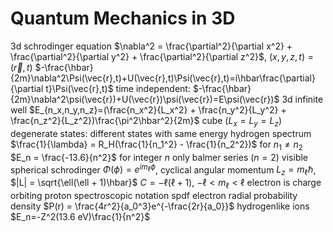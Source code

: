 # Quantum Mechanics in 3D
3d schrodinger equation
	$\nabla^2 = \frac{\partial^2}{\partial x^2} + \frac{\partial^2}{\partial y^2} + \frac{\partial^2}{\partial z^2}$, $(x, y, z, t) = (\vec{r}, t)$
	$-\frac{\hbar}{2m}\nabla^2\Psi(\vec{r},t)+U(\vec{r},t)\Psi(\vec{r},t)=i\hbar\frac{\partial}{\partial t}\Psi(\vec{r},t)$
	time independent: $-\frac{\hbar}{2m}\nabla^2\psi(\vec{r})+U(\vec{r})\psi(\vec{r})=E\psi(\vec{r})$
3d infinite well
	$E_{n_x,n_y,n_z}=(\frac{n_x^2}{L_x^2} + \frac{n_y^2}{L_y^2} + \frac{n_z^2}{L_z^2})\frac{\pi^2\hbar^2}{2m}$
	cube ($L_x = L_y = L_z$)
		degenerate states: different states with same energy
hydrogen spectrum
	$\frac{1}{\lambda} = R_H(\frac{1}{n_1^2} - \frac{1}{n_2^2})$ for $n_1 \neq n_2$
	$E_n = \frac{-13.6}{n^2}$ for integer $n$
	only balmer series ($n=2$) visible
spherical schrodinger
	$\Phi(\phi) = e^{im_\ell\phi}$, cyclical
	angular momentum $L_z = m_\ell\hbar$, $|L| = \sqrt{\ell(\ell + 1)\hbar}$
	$C = -\ell(\ell + 1)$, $-\ell < m_\ell < \ell$
	electron is charge orbiting proton
spectroscopic notation
	spdf
electron radial probability density
	$P(r) = \frac{4r^2}{a_0^3}e^{-\frac{2r}{a_0}}$
hydrogenlike ions
	$E_n=-Z^2(13.6 eV)\frac{1}{n^2}$